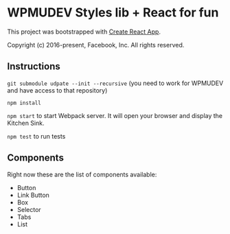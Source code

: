 # WPMUDEV Styles lib + React for fun

This project was bootstrapped with [Create React App](https://github.com/facebookincubator/create-react-app).

Copyright (c) 2016-present, Facebook, Inc. All rights reserved.

## Instructions

`git submodule udpate --init --recursive` (you need to work for WPMUDEV and have access to that repository)

`npm install`

`npm start` to start Webpack server. It will open your browser and display the Kitchen Sink.

`npm test` to run tests

## Components

Right now these are the list of components available:


- Button
- Link Button
- Box
- Selector
- Tabs
- List
